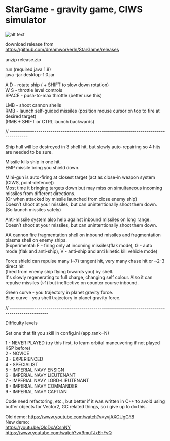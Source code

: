 # StarGame - gravity game, CIWS simulator

![alt text](https://i.ibb.co/mqDpWS4/StarGame.png)

download release from  
https://github.com/dreamworkerln/StarGame/releases

unzip
release.zip 

run (required java 1.8)  
java -jar desktop-1.0.jar  



A D - rotate ship ( + SHIFT to slow down rotation)  
W S - throttle level controls  
SPACE  - push-to-max throttle (better use this)  

LMB - shoot cannon shells  
RMB - launch self-guided missiles (position mouse cursor on top to fire at desired target)  
      (RMB + SHIFT or CTRL launch backwards)  


// ---------------------------------------------------------------------------------------


Ship hull will be destroyed in 3 shell hit, but slowly auto-repairing so 4 hits are needed to be sure.  

Missile kills ship in one hit.  
EMP missile bring you shield down.  

Mini-gun is auto-firing at closest target (act as close-in weapon system (CIWS, point-defence))  
Most time it bringing targets down but may miss on simultaneous incoming missiles from different directions.  
(Or when attacked by missile launched from close enemy ship)  
Doesn’t shoot at your missiles, but can unintentionally shoot them down.  
(So launch missiles safely)  
  
Anti-missile system also help against inbound missiles on long range.  
Doesn’t shoot at your missiles, but can unintentionally shoot them down.  
  
AA cannon fire fragmentation shell on inbound missiles and fragmentation plasma shell on enemy ships.  
(Experimental: F - firing only at incoming missiles(flak mode), G - auto mode (flak and anti-ship), V - anti-ship and anti kinetic kill vehicle mode)  
  
Force shield can repulse many (~7) tangent hit, very many chase hit or ~2-3 direct hit  
(fired from enemy ship flying towards you) by shell.  
It's slowly regenerating to full charge, changing self colour.
Also it can repulse missiles (~1) but ineffective on counter course inbound.  
  
Green curve - you trajectory in planet gravity force.  
Blue curve - you shell trajectory in planet gravity force.  

// -------------------------------------------------------------------------------------------------


Difficulty levels  

Set one that fit you skill in config.ini (app.rank=N)

1 - NEVER PLAYED (try this first, to learn orbital maneuvering if not played KSP before)  
2 - NOVICE  
3 - EXPERIENCED  
4 - SPECIALIST  
5 - IMPERIAL NAVY ENSIGN  
6 - IMPERIAL NAVY LIEUTENANT  
7 - IMPERIAL NAVY LORD-LIEUTENANT  
8 - IMPERIAL NAVY COMMANDER  
9 - IMPERIAL NAVY CAPITAN  


Code need refactoring, etc., but better if it was written in C++ to avoid using buffer objects for Vector2, 
GC related things, so i give up to do this.   

Old demo: https://www.youtube.com/watch?v=yvjAXCUgGY8  
New demo:   
https://youtu.be/QloDxACsnNY  
https://www.youtube.com/watch?v=9muTJxEhFvQ  
